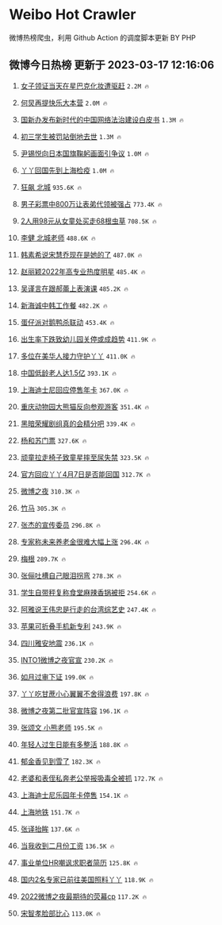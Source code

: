 # Weibo Hot Crawler 



微博热榜爬虫，利用 Github Action 的调度脚本更新 BY PHP 


## 微博今日热榜 更新于 2023-03-17 12:16:06 
1. [女子领证当天在星巴克化妆遭驱赶](https://s.weibo.com/weibo?q=%23%E5%A5%B3%E5%AD%90%E9%A2%86%E8%AF%81%E5%BD%93%E5%A4%A9%E5%9C%A8%E6%98%9F%E5%B7%B4%E5%85%8B%E5%8C%96%E5%A6%86%E9%81%AD%E9%A9%B1%E8%B5%B6%23&t=31&band_rank=1&Refer=top) `2.2M 🔥` 

1. [何炅再提快乐大本营](https://s.weibo.com/weibo?q=%23%E4%BD%95%E7%82%85%E5%86%8D%E6%8F%90%E5%BF%AB%E4%B9%90%E5%A4%A7%E6%9C%AC%E8%90%A5%23&t=31&band_rank=2&Refer=top) `2.0M 🔥` 

1. [国新办发布新时代的中国网络法治建设白皮书](https://s.weibo.com/weibo?q=%23%E5%9B%BD%E6%96%B0%E5%8A%9E%E5%8F%91%E5%B8%83%E6%96%B0%E6%97%B6%E4%BB%A3%E7%9A%84%E4%B8%AD%E5%9B%BD%E7%BD%91%E7%BB%9C%E6%B3%95%E6%B2%BB%E5%BB%BA%E8%AE%BE%E7%99%BD%E7%9A%AE%E4%B9%A6%23&t=31&band_rank=3&Refer=top) `1.3M 🔥` 

1. [初三学生被罚站倒地去世](https://s.weibo.com/weibo?q=%23%E5%88%9D%E4%B8%89%E5%AD%A6%E7%94%9F%E8%A2%AB%E7%BD%9A%E7%AB%99%E5%80%92%E5%9C%B0%E5%8E%BB%E4%B8%96%23&t=31&band_rank=4&Refer=top) `1.3M 🔥` 

1. [尹锡悦向日本国旗鞠躬画面引争议](https://s.weibo.com/weibo?q=%23%E5%B0%B9%E9%94%A1%E6%82%A6%E5%90%91%E6%97%A5%E6%9C%AC%E5%9B%BD%E6%97%97%E9%9E%A0%E8%BA%AC%E7%94%BB%E9%9D%A2%E5%BC%95%E4%BA%89%E8%AE%AE%23&t=31&band_rank=5&Refer=top) `1.0M 🔥` 

1. [丫丫回国先到上海检疫](https://s.weibo.com/weibo?q=%23%E4%B8%AB%E4%B8%AB%E5%9B%9E%E5%9B%BD%E5%85%88%E5%88%B0%E4%B8%8A%E6%B5%B7%E6%A3%80%E7%96%AB%23&t=31&band_rank=6&Refer=top) `1.0M 🔥` 

1. [狂飙 北城](https://s.weibo.com/weibo?q=%E7%8B%82%E9%A3%99%20%E5%8C%97%E5%9F%8E&t=31&band_rank=7&Refer=top) `935.6K 🔥` 

1. [男子彩票中800万让表弟代领被强占](https://s.weibo.com/weibo?q=%23%E7%94%B7%E5%AD%90%E5%BD%A9%E7%A5%A8%E4%B8%AD800%E4%B8%87%E8%AE%A9%E8%A1%A8%E5%BC%9F%E4%BB%A3%E9%A2%86%E8%A2%AB%E5%BC%BA%E5%8D%A0%23&t=31&band_rank=8&Refer=top) `773.4K 🔥` 

1. [2人用98元从女童处买走68根虫草](https://s.weibo.com/weibo?q=%232%E4%BA%BA%E7%94%A898%E5%85%83%E4%BB%8E%E5%A5%B3%E7%AB%A5%E5%A4%84%E4%B9%B0%E8%B5%B068%E6%A0%B9%E8%99%AB%E8%8D%89%23&t=31&band_rank=9&Refer=top) `708.5K 🔥` 

1. [李健 北城老师](https://s.weibo.com/weibo?q=%E6%9D%8E%E5%81%A5%20%E5%8C%97%E5%9F%8E%E8%80%81%E5%B8%88&t=31&band_rank=10&Refer=top) `488.6K 🔥` 

1. [韩素希说宋慧乔现在是她的了](https://s.weibo.com/weibo?q=%23%E9%9F%A9%E7%B4%A0%E5%B8%8C%E8%AF%B4%E5%AE%8B%E6%85%A7%E4%B9%94%E7%8E%B0%E5%9C%A8%E6%98%AF%E5%A5%B9%E7%9A%84%E4%BA%86%23&t=31&band_rank=11&Refer=top) `487.0K 🔥` 

1. [赵丽颖2022年高专业热度明星](https://s.weibo.com/weibo?q=%23%E8%B5%B5%E4%B8%BD%E9%A2%962022%E5%B9%B4%E9%AB%98%E4%B8%93%E4%B8%9A%E7%83%AD%E5%BA%A6%E6%98%8E%E6%98%9F%23&t=31&band_rank=12&Refer=top) `485.4K 🔥` 

1. [吴谨言在跟郝蕾上表演课](https://s.weibo.com/weibo?q=%23%E5%90%B4%E8%B0%A8%E8%A8%80%E5%9C%A8%E8%B7%9F%E9%83%9D%E8%95%BE%E4%B8%8A%E8%A1%A8%E6%BC%94%E8%AF%BE%23&t=31&band_rank=13&Refer=top) `485.2K 🔥` 

1. [新海诚中韩工作餐](https://s.weibo.com/weibo?q=%E6%96%B0%E6%B5%B7%E8%AF%9A%E4%B8%AD%E9%9F%A9%E5%B7%A5%E4%BD%9C%E9%A4%90&t=31&band_rank=14&Refer=top) `482.2K 🔥` 

1. [蛋仔派对鹅鸭杀联动](https://s.weibo.com/weibo?q=%23%E8%9B%8B%E4%BB%94%E6%B4%BE%E5%AF%B9%E9%B9%85%E9%B8%AD%E6%9D%80%E8%81%94%E5%8A%A8%23&t=31&band_rank=15&Refer=top) `453.4K 🔥` 

1. [出生率下跌致幼儿园关停或成趋势](https://s.weibo.com/weibo?q=%23%E5%87%BA%E7%94%9F%E7%8E%87%E4%B8%8B%E8%B7%8C%E8%87%B4%E5%B9%BC%E5%84%BF%E5%9B%AD%E5%85%B3%E5%81%9C%E6%88%96%E6%88%90%E8%B6%8B%E5%8A%BF%23&t=31&band_rank=16&Refer=top) `411.9K 🔥` 

1. [多位在美华人接力守护丫丫](https://s.weibo.com/weibo?q=%23%E5%A4%9A%E4%BD%8D%E5%9C%A8%E7%BE%8E%E5%8D%8E%E4%BA%BA%E6%8E%A5%E5%8A%9B%E5%AE%88%E6%8A%A4%E4%B8%AB%E4%B8%AB%23&t=31&band_rank=17&Refer=top) `411.0K 🔥` 

1. [中国低龄老人达1.5亿](https://s.weibo.com/weibo?q=%23%E4%B8%AD%E5%9B%BD%E4%BD%8E%E9%BE%84%E8%80%81%E4%BA%BA%E8%BE%BE1.5%E4%BA%BF%23&t=31&band_rank=18&Refer=top) `393.1K 🔥` 

1. [上海迪士尼回应停售年卡](https://s.weibo.com/weibo?q=%23%E4%B8%8A%E6%B5%B7%E8%BF%AA%E5%A3%AB%E5%B0%BC%E5%9B%9E%E5%BA%94%E5%81%9C%E5%94%AE%E5%B9%B4%E5%8D%A1%23&t=31&band_rank=19&Refer=top) `367.0K 🔥` 

1. [重庆动物园大熊猫反向参观游客](https://s.weibo.com/weibo?q=%23%E9%87%8D%E5%BA%86%E5%8A%A8%E7%89%A9%E5%9B%AD%E5%A4%A7%E7%86%8A%E7%8C%AB%E5%8F%8D%E5%90%91%E5%8F%82%E8%A7%82%E6%B8%B8%E5%AE%A2%23&t=31&band_rank=20&Refer=top) `351.4K 🔥` 

1. [黑暗荣耀剧组真的会精分吧](https://s.weibo.com/weibo?q=%23%E9%BB%91%E6%9A%97%E8%8D%A3%E8%80%80%E5%89%A7%E7%BB%84%E7%9C%9F%E7%9A%84%E4%BC%9A%E7%B2%BE%E5%88%86%E5%90%A7%23&t=31&band_rank=21&Refer=top) `339.4K 🔥` 

1. [杨和苏门票](https://s.weibo.com/weibo?q=%E6%9D%A8%E5%92%8C%E8%8B%8F%E9%97%A8%E7%A5%A8&t=31&band_rank=22&Refer=top) `327.6K 🔥` 

1. [顽童拉走椅子致童星摔至尿失禁](https://s.weibo.com/weibo?q=%23%E9%A1%BD%E7%AB%A5%E6%8B%89%E8%B5%B0%E6%A4%85%E5%AD%90%E8%87%B4%E7%AB%A5%E6%98%9F%E6%91%94%E8%87%B3%E5%B0%BF%E5%A4%B1%E7%A6%81%23&t=31&band_rank=23&Refer=top) `323.5K 🔥` 

1. [官方回应丫丫4月7日是否能回国](https://s.weibo.com/weibo?q=%23%E5%AE%98%E6%96%B9%E5%9B%9E%E5%BA%94%E4%B8%AB%E4%B8%AB4%E6%9C%887%E6%97%A5%E6%98%AF%E5%90%A6%E8%83%BD%E5%9B%9E%E5%9B%BD%23&t=31&band_rank=24&Refer=top) `312.7K 🔥` 

1. [微博之夜](https://s.weibo.com/weibo?q=%E5%BE%AE%E5%8D%9A%E4%B9%8B%E5%A4%9C&t=31&band_rank=25&Refer=top) `310.3K 🔥` 

1. [竹马](https://s.weibo.com/weibo?q=%E7%AB%B9%E9%A9%AC&t=31&band_rank=26&Refer=top) `305.3K 🔥` 

1. [张杰的宣传委员](https://s.weibo.com/weibo?q=%23%E5%BC%A0%E6%9D%B0%E7%9A%84%E5%AE%A3%E4%BC%A0%E5%A7%94%E5%91%98%23&t=31&band_rank=27&Refer=top) `296.8K 🔥` 

1. [专家称未来养老金很难大幅上涨](https://s.weibo.com/weibo?q=%23%E4%B8%93%E5%AE%B6%E7%A7%B0%E6%9C%AA%E6%9D%A5%E5%85%BB%E8%80%81%E9%87%91%E5%BE%88%E9%9A%BE%E5%A4%A7%E5%B9%85%E4%B8%8A%E6%B6%A8%23&t=31&band_rank=28&Refer=top) `296.4K 🔥` 

1. [梅根](https://s.weibo.com/weibo?q=%E6%A2%85%E6%A0%B9&t=31&band_rank=29&Refer=top) `289.7K 🔥` 

1. [张俪吐槽自己眼泪拐弯](https://s.weibo.com/weibo?q=%23%E5%BC%A0%E4%BF%AA%E5%90%90%E6%A7%BD%E8%87%AA%E5%B7%B1%E7%9C%BC%E6%B3%AA%E6%8B%90%E5%BC%AF%23&t=31&band_rank=30&Refer=top) `278.3K 🔥` 

1. [学生自带秤复称食堂麻辣香锅被拒](https://s.weibo.com/weibo?q=%23%E5%AD%A6%E7%94%9F%E8%87%AA%E5%B8%A6%E7%A7%A4%E5%A4%8D%E7%A7%B0%E9%A3%9F%E5%A0%82%E9%BA%BB%E8%BE%A3%E9%A6%99%E9%94%85%E8%A2%AB%E6%8B%92%23&t=31&band_rank=31&Refer=top) `254.6K 🔥` 

1. [阿雅说王伟忠是行走的台湾综艺史](https://s.weibo.com/weibo?q=%23%E9%98%BF%E9%9B%85%E8%AF%B4%E7%8E%8B%E4%BC%9F%E5%BF%A0%E6%98%AF%E8%A1%8C%E8%B5%B0%E7%9A%84%E5%8F%B0%E6%B9%BE%E7%BB%BC%E8%89%BA%E5%8F%B2%23&t=31&band_rank=32&Refer=top) `247.4K 🔥` 

1. [苹果可折叠手机新专利](https://s.weibo.com/weibo?q=%23%E8%8B%B9%E6%9E%9C%E5%8F%AF%E6%8A%98%E5%8F%A0%E6%89%8B%E6%9C%BA%E6%96%B0%E4%B8%93%E5%88%A9%23&t=31&band_rank=33&Refer=top) `243.9K 🔥` 

1. [四川雅安地震](https://s.weibo.com/weibo?q=%E5%9B%9B%E5%B7%9D%E9%9B%85%E5%AE%89%E5%9C%B0%E9%9C%87&t=31&band_rank=34&Refer=top) `236.1K 🔥` 

1. [INTO1微博之夜官宣](https://s.weibo.com/weibo?q=%23INTO1%E5%BE%AE%E5%8D%9A%E4%B9%8B%E5%A4%9C%E5%AE%98%E5%AE%A3%23&t=31&band_rank=35&Refer=top) `230.2K 🔥` 

1. [如月过审下证](https://s.weibo.com/weibo?q=%23%E5%A6%82%E6%9C%88%E8%BF%87%E5%AE%A1%E4%B8%8B%E8%AF%81%23&t=31&band_rank=36&Refer=top) `199.0K 🔥` 

1. [丫丫吃甘蔗小心翼翼不舍得浪费](https://s.weibo.com/weibo?q=%23%E4%B8%AB%E4%B8%AB%E5%90%83%E7%94%98%E8%94%97%E5%B0%8F%E5%BF%83%E7%BF%BC%E7%BF%BC%E4%B8%8D%E8%88%8D%E5%BE%97%E6%B5%AA%E8%B4%B9%23&t=31&band_rank=37&Refer=top) `197.8K 🔥` 

1. [微博之夜第二批官宣阵容](https://s.weibo.com/weibo?q=%23%E5%BE%AE%E5%8D%9A%E4%B9%8B%E5%A4%9C%E7%AC%AC%E4%BA%8C%E6%89%B9%E5%AE%98%E5%AE%A3%E9%98%B5%E5%AE%B9%23&t=31&band_rank=38&Refer=top) `196.1K 🔥` 

1. [张颂文 小熊老师](https://s.weibo.com/weibo?q=%E5%BC%A0%E9%A2%82%E6%96%87%20%E5%B0%8F%E7%86%8A%E8%80%81%E5%B8%88&t=31&band_rank=39&Refer=top) `195.5K 🔥` 

1. [年轻人过生日能有多整活](https://s.weibo.com/weibo?q=%23%E5%B9%B4%E8%BD%BB%E4%BA%BA%E8%BF%87%E7%94%9F%E6%97%A5%E8%83%BD%E6%9C%89%E5%A4%9A%E6%95%B4%E6%B4%BB%23&t=31&band_rank=40&Refer=top) `188.8K 🔥` 

1. [郁金香见到雪了](https://s.weibo.com/weibo?q=%23%E9%83%81%E9%87%91%E9%A6%99%E8%A7%81%E5%88%B0%E9%9B%AA%E4%BA%86%23&t=31&band_rank=41&Refer=top) `182.3K 🔥` 

1. [老婆和表侄私奔老公举报吸毒全被抓](https://s.weibo.com/weibo?q=%23%E8%80%81%E5%A9%86%E5%92%8C%E8%A1%A8%E4%BE%84%E7%A7%81%E5%A5%94%E8%80%81%E5%85%AC%E4%B8%BE%E6%8A%A5%E5%90%B8%E6%AF%92%E5%85%A8%E8%A2%AB%E6%8A%93%23&t=31&band_rank=42&Refer=top) `172.7K 🔥` 

1. [上海迪士尼乐园年卡停售](https://s.weibo.com/weibo?q=%23%E4%B8%8A%E6%B5%B7%E8%BF%AA%E5%A3%AB%E5%B0%BC%E4%B9%90%E5%9B%AD%E5%B9%B4%E5%8D%A1%E5%81%9C%E5%94%AE%23&t=31&band_rank=43&Refer=top) `154.1K 🔥` 

1. [上海地铁](https://s.weibo.com/weibo?q=%E4%B8%8A%E6%B5%B7%E5%9C%B0%E9%93%81&t=31&band_rank=44&Refer=top) `151.7K 🔥` 

1. [张译抬眸](https://s.weibo.com/weibo?q=%23%E5%BC%A0%E8%AF%91%E6%8A%AC%E7%9C%B8%23&t=31&band_rank=45&Refer=top) `137.6K 🔥` 

1. [当我收到二月份工资](https://s.weibo.com/weibo?q=%23%E5%BD%93%E6%88%91%E6%94%B6%E5%88%B0%E4%BA%8C%E6%9C%88%E4%BB%BD%E5%B7%A5%E8%B5%84%23&t=31&band_rank=46&Refer=top) `136.5K 🔥` 

1. [事业单位HR嘲讽求职者简历](https://s.weibo.com/weibo?q=%23%E4%BA%8B%E4%B8%9A%E5%8D%95%E4%BD%8DHR%E5%98%B2%E8%AE%BD%E6%B1%82%E8%81%8C%E8%80%85%E7%AE%80%E5%8E%86%23&t=31&band_rank=47&Refer=top) `125.8K 🔥` 

1. [国内2名专家已前往美国照料丫丫](https://s.weibo.com/weibo?q=%23%E5%9B%BD%E5%86%852%E5%90%8D%E4%B8%93%E5%AE%B6%E5%B7%B2%E5%89%8D%E5%BE%80%E7%BE%8E%E5%9B%BD%E7%85%A7%E6%96%99%E4%B8%AB%E4%B8%AB%23&t=31&band_rank=48&Refer=top) `118.9K 🔥` 

1. [2022微博之夜最期待的荧幕cp](https://s.weibo.com/weibo?q=%232022%E5%BE%AE%E5%8D%9A%E4%B9%8B%E5%A4%9C%E6%9C%80%E6%9C%9F%E5%BE%85%E7%9A%84%E8%8D%A7%E5%B9%95cp%23&t=31&band_rank=49&Refer=top) `117.2K 🔥` 

1. [宋智孝脸部比心](https://s.weibo.com/weibo?q=%23%E5%AE%8B%E6%99%BA%E5%AD%9D%E8%84%B8%E9%83%A8%E6%AF%94%E5%BF%83%23&t=31&band_rank=50&Refer=top) `113.0K 🔥` 

